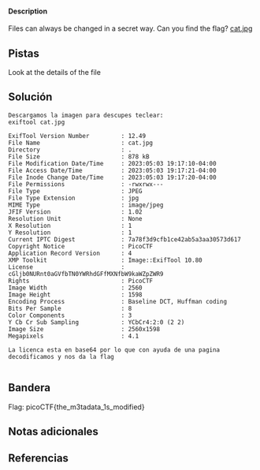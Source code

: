 
#### Description

Files can always be changed in a secret way. Can you find the flag? [cat.jpg](https://mercury.picoctf.net/static/c28a959c5605d5f67480d5dd3a77f302/cat.jpg)

## Pistas
Look at the details of the file

## Solución

``` 
Descargamos la imagen para descupes teclear:
exiftool cat.jpg

ExifTool Version Number         : 12.49
File Name                       : cat.jpg
Directory                       : .
File Size                       : 878 kB
File Modification Date/Time     : 2023:05:03 19:17:10-04:00
File Access Date/Time           : 2023:05:03 19:17:21-04:00
File Inode Change Date/Time     : 2023:05:03 19:17:20-04:00
File Permissions                : -rwxrwx---
File Type                       : JPEG
File Type Extension             : jpg
MIME Type                       : image/jpeg
JFIF Version                    : 1.02
Resolution Unit                 : None
X Resolution                    : 1
Y Resolution                    : 1
Current IPTC Digest             : 7a78f3d9cfb1ce42ab5a3aa30573d617
Copyright Notice                : PicoCTF
Application Record Version      : 4
XMP Toolkit                     : Image::ExifTool 10.80
License                         : cGljb0NURnt0aGVfbTN0YWRhdGFfMXNfbW9kaWZpZWR9
Rights                          : PicoCTF
Image Width                     : 2560
Image Height                    : 1598
Encoding Process                : Baseline DCT, Huffman coding
Bits Per Sample                 : 8
Color Components                : 3
Y Cb Cr Sub Sampling            : YCbCr4:2:0 (2 2)
Image Size                      : 2560x1598
Megapixels                      : 4.1

La licenca esta en base64 por lo que con ayuda de una pagina decodificamos y nos da la flag


```

## Bandera
Flag: picoCTF{the_m3tadata_1s_modified}

## Notas adicionales


## Referencias
